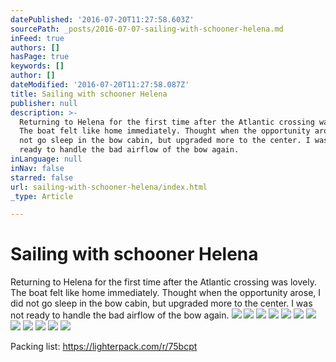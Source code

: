 ```yaml
---
datePublished: '2016-07-20T11:27:58.603Z'
sourcePath: _posts/2016-07-07-sailing-with-schooner-helena.md
inFeed: true
authors: []
hasPage: true
keywords: []
author: []
dateModified: '2016-07-20T11:27:58.087Z'
title: Sailing with schooner Helena
publisher: null
description: >-
  Returning to Helena for the first time after the Atlantic crossing was lovely.
  The boat felt like home immediately. Thought when the opportunity arose, I did
  not go sleep in the bow cabin, but upgraded more to the center. I was not
  ready to handle the bad airflow of the bow again.
inLanguage: null
inNav: false
starred: false
url: sailing-with-schooner-helena/index.html
_type: Article

---
```

# Sailing with schooner Helena

Returning to Helena for the first time after the Atlantic crossing was lovely. The boat felt like home immediately. Thought when the opportunity arose, I did not go sleep in the bow cabin, but upgraded more to the center. I was not ready to handle the bad airflow of the bow again.
![](https://the-grid-user-content.s3-us-west-2.amazonaws.com/bf6246f2-2b54-4673-ac54-b607787ab365.jpg)
![](https://the-grid-user-content.s3-us-west-2.amazonaws.com/60ebb65b-a029-4d75-a740-a3d1560d38dc.jpg)
![](https://the-grid-user-content.s3-us-west-2.amazonaws.com/0020a83b-436a-4b64-aa51-a0acd8c6aac9.jpg)
![](https://the-grid-user-content.s3-us-west-2.amazonaws.com/082b92a3-11b9-41d7-b5de-a02821771dbf.jpg)
![](https://the-grid-user-content.s3-us-west-2.amazonaws.com/ede3d4f0-cf89-405c-bfd1-a635f9dc1aa3.jpg)
![](https://the-grid-user-content.s3-us-west-2.amazonaws.com/c4a35322-a798-4631-a3b3-2da3797b80e7.jpg)
![](https://the-grid-user-content.s3-us-west-2.amazonaws.com/49b7cc46-8599-4e74-a753-664142c135d3.jpg)
![](https://the-grid-user-content.s3-us-west-2.amazonaws.com/e2b29374-2f1d-4a42-84e4-d998f1df4ebc.jpg)
![](https://the-grid-user-content.s3-us-west-2.amazonaws.com/ef05e830-215a-43d8-a5e0-b36e52a61826.jpg)
![](https://the-grid-user-content.s3-us-west-2.amazonaws.com/df9e13c6-a668-4cb3-8f0b-4d4a3cf13629.jpg)
![](https://s3-us-west-2.amazonaws.com/the-grid-img/p/f2d278d51b48fea85ed0476c75232412afac2d67.jpg)
![](https://s3-us-west-2.amazonaws.com/the-grid-img/p/54cd1ac613f96a258d1715f741e599ac09307b5d.jpg)

Packing list: https://lighterpack.com/r/75bcpt